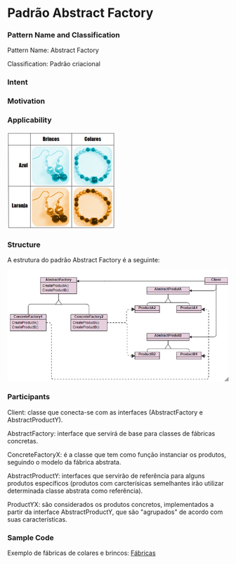 # Padrão Abstract Factory

### Pattern Name and Classification

Pattern Name: Abstract Factory

Classification: Padrão criacional

### Intent


### Motivation


### Applicability


![imagem](https://github.com/10Daniele/Padroes_Projeto/blob/master/AbstractFactory/imagem.png)


### Structure

A estrutura do padrão Abstract Factory é a seguinte:

![imagem](https://github.com/10Daniele/Padroes_Projeto/blob/master/AbstractFactory/Structure.png)

### Participants

Client: classe que conecta-se com as interfaces (AbstractFactory e AbstractProductY).

AbstractFactory: interface que servirá de base para classes de fábricas concretas.

ConcreteFactoryX: é a classe que tem como função instanciar os produtos, seguindo o modelo da fábrica abstrata.

AbstractProductY: interfaces que servirão de referência para alguns produtos específicos (produtos com carcterísicas semelhantes irão utilizar determinada classe abstrata como referência).

ProductYX: são considerados os produtos concretos, implementados a partir da interface AbstractProductY, que são "agrupados" de acordo com suas características.

### Sample Code

Exemplo de fábricas de colares e brincos: [Fábricas](https://github.com/10Daniele/Padroes_Projeto/tree/master/AbstractFactory/Exemplo_Joias)

